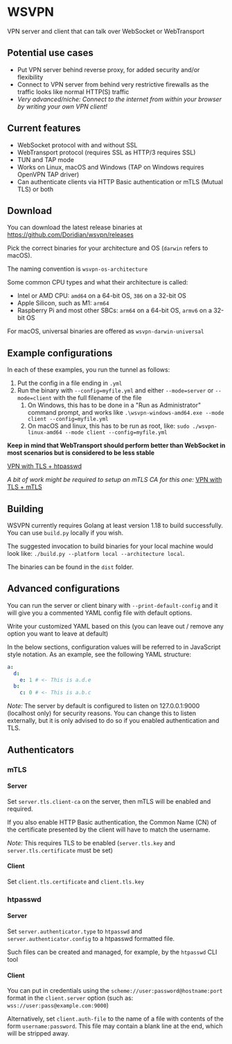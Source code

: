 # WSVPN

VPN server and client that can talk over WebSocket or WebTransport

## Potential use cases

- Put VPN server behind reverse proxy, for added security and/or flexibility
- Connect to VPN server from behind very restrictive firewalls as the traffic looks like normal HTTP(S) traffic
- *Very advanced/niche: Connect to the internet from within your browser by writing your own VPN client!*

## Current features

- WebSocket protocol with and without SSL
- WebTransport protocol (requires SSL as HTTP/3 requires SSL)
- TUN and TAP mode
- Works on Linux, macOS and Windows (TAP on Windows requires OpenVPN TAP driver)
- Can authenticate clients via HTTP Basic authentication or mTLS (Mutual TLS) or both

## Download

You can download the latest release binaries at https://github.com/Doridian/wsvpn/releases

Pick the correct binaries for your architecture and OS (`darwin` refers to macOS).

The naming convention is `wsvpn-os-architecture`

Some common CPU types and what their architecture is called:
- Intel or AMD CPU: `amd64` on a 64-bit OS, `386` on a 32-bit OS
- Apple Silicon, such as M1: `arm64`
- Raspberry Pi and most other SBCs: `arm64` on a 64-bit OS, `armv6` on a 32-bit OS

For macOS, universal binaries are offered as `wsvpn-darwin-universal`

## Example configurations

In each of these examples, you run the tunnel as follows:
1. Put the config in a file ending in `.yml`
1. Run the binary with `--config=myfile.yml` and either `--mode=server` or `--mode=client` with the full filename of the file
   1. On Windows, this has to be done in a "Run as Administrator" command prompt, and works like `.\wsvpn-windows-amd64.exe --mode client --config=myfile.yml`
   1. On macOS and linux, this has to be run as root, like: `sudo ./wsvpn-linux-amd64 --mode client --config=myfile.yml`

**Keep in mind that WebTransport should perform better than WebSocket in most scenarios but is considered to be less stable**

[VPN with TLS + htpasswd](https://github.com/Doridian/wsvpn/wiki/Example:-VPN-with-TLS-and-htpasswd-authentication)


*A bit of work might be required to setup an mTLS CA for this one:* [VPN with TLS + mTLS](https://github.com/Doridian/wsvpn/wiki/Example:-VPN-with-TLS-and-mTLS)


## Building

WSVPN currently requires Golang at least version 1.18 to build successfully. You can use `build.py` locally if you wish.

The suggested invocation to build binaries for your local machine would look like: `./build.py --platform local --architecture local`.

The binaries can be found in the `dist` folder.

## Advanced configurations

You can run the server or client binary with `--print-default-config` and it will give you a commented YAML config file with default options.

Write your customized YAML based on this (you can leave out / remove any option you want to leave at default)

In the below sections, configuration values will be referred to in JavaScript style notation.
As an example, see the following YAML structure:
```yaml
a:
  d:
    e: 1 # <- This is a.d.e
  b:
    c: 0 # <- This is a.b.c
```

*Note:* The server by default is configured to listen on 127.0.0.1:9000 (localhost only) for security reasons.
You can change this to listen externally, but it is only advised to do so if you enabled authentication and TLS.

## Authenticators

### mTLS

#### Server

Set `server.tls.client-ca` on the server, then mTLS will be enabled and required.

If you also enable HTTP Basic authentication, the Common Name (CN) of the certificate presented by the client will have to match the username.

*Note:* This requires TLS to be enabled (`server.tls.key` and `server.tls.certificate` must be set)

#### Client

Set `client.tls.certificate` and `client.tls.key`



### htpasswd

#### Server

Set `server.authenticator.type` to `htpasswd` and `server.authenticator.config` to a htpasswd formatted file.

Such files can be created and managed, for example, by the `htpasswd` CLI tool

#### Client

You can put in credentials using the `scheme://user:password@hostname:port` format in the `client.server` option (such as: `wss://user:pass@example.com:9000`)

Alternatively, set `client.auth-file` to the name of a file with contents of the form `username:password`. This file may contain a blank line at the end, which will be stripped away.
